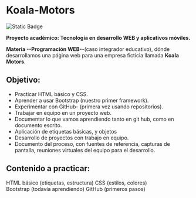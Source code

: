 # Koala-Motors
<img alt="Static Badge" src="https://img.shields.io/badge/En%20desarrollo-koala%20Motors-blue?style=plastic&logo=html5&logoColor=withe">

**Proyecto académico: Tecnología en desarrollo WEB y aplicativos móviles.**

**Materia --Programación WEB-**-(caso integrador educativo), dónde desarrollamos una página web para una empresa ficticia llamada **Koala Motors**. 

## **Objetivo:**
- Practicar HTML básico y CSS.
- Aprender a usar Bootstrap (nuestro primer framework).
- Experimentar con GitHub- (primera vez usando repositorios).
- Trabajar en equipo en un proyecto web.
- Documentar lo que vamos aprendiendo tanto en git hub, como en documento escrito.
- Aplicación de etiquetas básicas, y objetos
- Desarrollo de proyectos con trabajo en equipo.
- Documento del proceso, con fuentes de referencia, capturas de pantalla, reuniones virtuales del equipo para el desarrollo.

## **Contenido a practicar:**
HTML básico (etiquetas, estructura)
CSS (estilos, colores)  
Bootstrap (todavía aprendiendo)
GitHub (primeros pasos)
